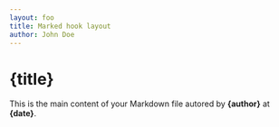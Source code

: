 ```yaml
---
layout: foo
title: Marked hook layout
author: John Doe
---
```


# {title}

This is the main content of your Markdown file autored by **{author}** at **{date}**.
